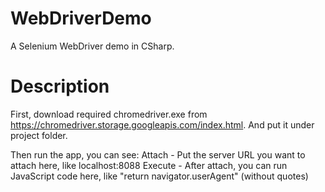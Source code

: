 # WebDriverDemo
A Selenium WebDriver demo in CSharp.

# Description
First, download required chromedriver.exe from https://chromedriver.storage.googleapis.com/index.html. And put it under project folder.

Then run the app, you can see:
Attach - Put the server URL you want to attach here, like localhost:8088
Execute - After attach, you can run JavaScript code here, like "return navigator.userAgent" (without quotes)